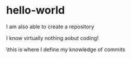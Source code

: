 # hello-world
I am also able to create a repository 

I know virtually nothing aobut coding! 

\\this is where I define my knowledge of commits 
